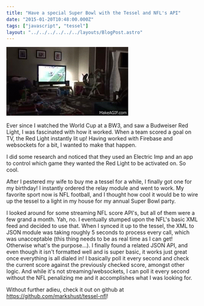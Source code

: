 ```yaml
---
title: "Have a special Super Bowl with the Tessel and NFL's API"
date: "2015-01-20T10:48:00.000Z"
tags: ["javascript", "tessel"]
layout: "../../../../../../layouts/BlogPost.astro"
---
```


![Tessel lighting up on NFL touchdown](tessel-nfl.gif)

Ever since I watched the World Cup at a BW3, and saw a Budweiser Red Light, I was fascinated with how it worked. When a team scored a goal on TV, the Red Light instantly lit up! Having worked with Firebase and websockets for a bit, I wanted to make that happen.

I did some research and noticed that they used an Electric Imp and an app to control which game they wanted the Red Light to be activated on. So cool.

After I pestered my wife to buy me a tessel for a while, I finally got one for my birthday! I instantly ordered the relay module and went to work. My favorite sport now is NFL football, and I thought how cool it would be to wire up the tessel to a light in my house for my annual Super Bowl party.

I looked around for some streaming NFL score API's, but all of them were a few grand a month. Yah, no. I eventually stumped upon the NFL's basic XML feed and decided to use that. When I synced it up to the tessel, the XML to JSON module was taking roughly 5 seconds to process every call, which was unacceptable (this thing needs to be as real time as I can get! Otherwise what's the purpose...). I finally found a related JSON API, and even though it isn't formatted well and is super basic, it works just great once everything is all dialed in! I basically poll it every second and check the current score against the previously checked score, amongst other logic. And while it's not streaming/websockets, I can poll it every second without the NFL penalizing me and it accomplishes what I was looking for.

Without further adieu, check it out on github at https://github.com/markshust/tessel-nfl!
